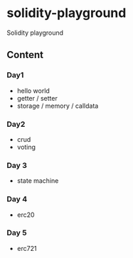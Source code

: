 # solidity-playground

Solidity playground

## Content

### Day1

- hello world
- getter / setter
- storage / memory / calldata

### Day2

- crud
- voting

### Day 3

- state machine

### Day 4

- erc20

### Day 5

- erc721
